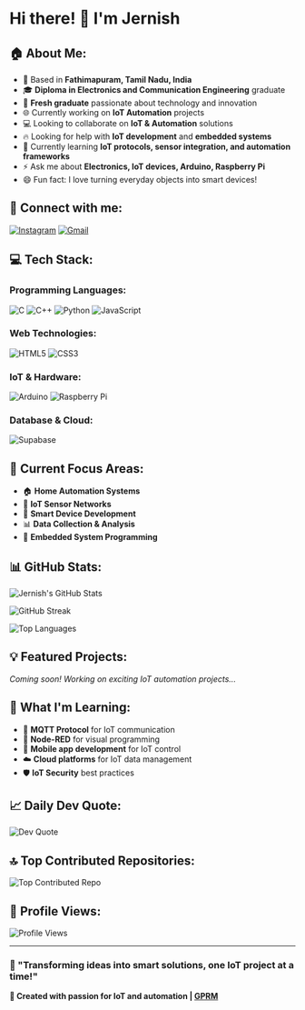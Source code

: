 # Hi there! 👋 I'm Jernish

## 🏠 About Me:
- 📍 Based in **Fathimapuram, Tamil Nadu, India**
- 🎓 **Diploma in Electronics and Communication Engineering** graduate
- 🌱 **Fresh graduate** passionate about technology and innovation
- 🌐 Currently working on **IoT Automation** projects
- 💻 Looking to collaborate on **IoT & Automation** solutions
- 🔥 Looking for help with **IoT development** and **embedded systems**
- 🧠 Currently learning **IoT protocols, sensor integration, and automation frameworks**
- ⚡ Ask me about **Electronics, IoT devices, Arduino, Raspberry Pi**
- 😄 Fun fact: I love turning everyday objects into smart devices!

## 📱 Connect with me:
[![Instagram](https://img.shields.io/badge/Instagram-%23E4405F.svg?logo=Instagram&logoColor=white)](https://instagram.com/jernish_10)
[![Gmail](https://img.shields.io/badge/Gmail-D14836?logo=gmail&logoColor=white)](mailto:jernaish228@gmail.com)

## 💻 Tech Stack:
### Programming Languages:
![C](https://img.shields.io/badge/C-%2300599C.svg?style=for-the-badge&logo=c&logoColor=white)
![C++](https://img.shields.io/badge/C++-%2300599C.svg?style=for-the-badge&logo=c%2B%2B&logoColor=white)
![Python](https://img.shields.io/badge/python-3670A0?style=for-the-badge&logo=python&logoColor=ffdd54)
![JavaScript](https://img.shields.io/badge/javascript-%23323330.svg?style=for-the-badge&logo=javascript&logoColor=%23F7DF1E)

### Web Technologies:
![HTML5](https://img.shields.io/badge/html5-%23E34F26.svg?style=for-the-badge&logo=html5&logoColor=white)
![CSS3](https://img.shields.io/badge/css3-%231572B6.svg?style=for-the-badge&logo=css3&logoColor=white)

### IoT & Hardware:
![Arduino](https://img.shields.io/badge/-Arduino-00979D?style=for-the-badge&logo=Arduino&logoColor=white)
![Raspberry Pi](https://img.shields.io/badge/-RaspberryPi-C51A4A?style=for-the-badge&logo=Raspberry-Pi&logoColor=white)

### Database & Cloud:
![Supabase](https://img.shields.io/badge/Supabase-3ECF8E?style=for-the-badge&logo=supabase&logoColor=white)

## 🎯 Current Focus Areas:
- 🏠 **Home Automation Systems**
- 📡 **IoT Sensor Networks**
- 🤖 **Smart Device Development**
- 📊 **Data Collection & Analysis**
- 🔧 **Embedded System Programming**

## 📊 GitHub Stats:
![Jernish's GitHub Stats](https://github-readme-stats.vercel.app/api?username=Jernish-FDO&theme=dark&hide_border=false&include_all_commits=true&count_private=true&show_icons=true)

![GitHub Streak](https://github-readme-streak-stats.herokuapp.com/?user=jernish-fdo&theme=dark&hide_border=false)

![Top Languages](https://github-readme-stats.vercel.app/api/top-langs/?username=jernish-fdo&theme=dark&hide_border=false&include_all_commits=true&count_private=true&layout=compact)

## 💡 Featured Projects:
*Coming soon! Working on exciting IoT automation projects...*

## 🌟 What I'm Learning:
- 📡 **MQTT Protocol** for IoT communication
- 🔗 **Node-RED** for visual programming
- 📱 **Mobile app development** for IoT control
- ☁️ **Cloud platforms** for IoT data management
- 🛡️ **IoT Security** best practices

## 📈 Daily Dev Quote:
![Dev Quote](https://quotes-github-readme.vercel.app/api?type=horizontal&theme=radical)

## 🔝 Top Contributed Repositories:
![Top Contributed Repo](https://github-contributor-stats.vercel.app/api?username=jernish-fdo&limit=5&theme=dark&combine_all_yearly_contributions=true)

## 👀 Profile Views:
![Profile Views](https://visitcount.itsvg.in/api?id=jernish-fdo&icon=2&color=6)

---
### 💭 "Transforming ideas into smart solutions, one IoT project at a time!"

**💫 Created with passion for IoT and automation | [GPRM](https://gprm.itsvg.in)**
